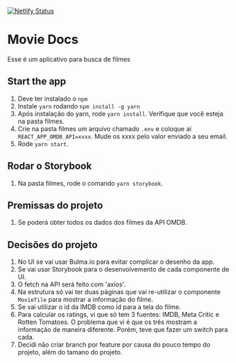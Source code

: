 [![Netlify Status](https://api.netlify.com/api/v1/badges/36700d8e-caf7-4a4a-89e6-e4d40f04e70e/deploy-status)](https://app.netlify.com/sites/reverent-feynman-a63bd6/deploys)

# Movie Docs

Esse é um aplicativo para busca de filmes

## Start the app
1. Deve ter instalado o `npm`
2. Instale `yarn` rodando `npm install -g yarn`
3. Após instalação do yarn, rode `yarn install`. Verifique que você esteja na pasta filmes.
4. Crie na pasta filmes um arquivo chamado `.env` e coloque aí `REACT_APP_OMDB_API=xxxx`. Mude os xxxx pelo valor enviado a seu email.
5. Rode `yarn start`.

## Rodar o Storybook
1. Na pasta filmes, rode o comando `yarn storybook`.

## Premissas do projeto
1. Se poderá obter todos os dados dos filmes da API OMDB.


## Decisões do projeto
1. No UI se vai usar Bulma.io para evitar complicar o desenho da app.
2. Se vai usar Storybook para o desenvolvemento de cada componente de UI.
3. O fetch na API será feito com 'axios'.
4. Na estrutura só vai ter duas páginas que vai re-utilizar o componente `MovieTile` para mostrar a informação do filme.
5. Se vai utilizar o id da IMDB como id para a tela do filme.
6. Para calcular os ratings, vi que só tem 3 fuentes: IMDB, Meta Critic e Rotten Tomatoes. O problema que vi é que os três mostram a informação de maneira diferente. Porém, teve que fazer um switch para cada.
7. Decidi não criar branch por feature por causa do pouco tempo do projeto, além do tamano do projeto.